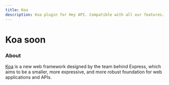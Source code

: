 ```yaml
---
title: Koa
description: Koa plugin for Hey API. Compatible with all our features.
---
```


# Koa <span data-soon>soon</span>

<FeatureStatus issueNumber=1482 name="Koa" />

### About

[Koa](https://koajs.com) is a new web framework designed by the team behind Express, which aims to be a smaller, more expressive, and more robust foundation for web applications and APIs.

<!--@include: ../../partials/sponsors.md-->
